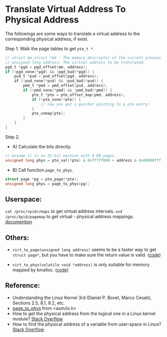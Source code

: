 # Translate Virtual Address To Physical Address

The followings are some ways to translate a virtual address to the corresponding physical address, if exist.

Step 1. Walk the page tables to get `pte_t *`.

```C
// struct mm_struct *mm : The memory descriptor of the current process.
// unsigned long address: The virtual address to be translated.
pgd_t *pgd = pgd_offset(mm, address);
if (!pgd_none(*pgd) && !pgd_bad(*pgd)) {
    pud_t *pud = pud_offset(pgd, address);
    if (!pud_none(*pud) && !pud_bad(*pud)) {
        pmd_t *pmd = pmd_offset(pud, address);
        if (!pmd_none(*pmd) && !pmd_bad(*pmd)) {
            pte_t *pte = pte_offset_map(pmd, address);
            if (!pte_none(*pte)) {
                // now you get a pointer pointing to a pte entry!
            }
            pte_unmap(pte);
        }
    }
}       
```

Step 2.

- A) Calculate the bits directly.

```C
// Assume it is on 32-bit machine with 4 KB pages.
unsigned long phys = pte_val(*pte) & 0xfffff000 + address & 0x00000fff;
```

- B) Call function `page_to_phys`.

```C
struct page *pg = pte_page(*pte);
unsigned long phys = page_to_phys(pg);
```

## Userspace:

`cat /proc/<pid>/maps` to get virtual address intervals.
`xxd /proc/$pid/pagemap` to get virtual - physical address mappings.
[documention](https://www.mjmwired.net/kernel/Documentation/vm/pagemap.txt)


## Others:

- `virt_to_page(unsigned long address)` seems to be a faster way to get `struct page*`, but you have to make sure the return value is valid. ([code](https://elixir.free-electrons.com/linux/v3.9/source/arch/x86/include/asm/page.h#L63))

- `virt_to_phys(volatile void *address)` is only suitable for memory mapped by kmalloc. ([code](https://elixir.free-electrons.com/linux/v3.9/source/arch/x86/include/asm/io.h#L111))


## Reference:
- Understanding the Linux Kernel 3rd (Daniel P. Bovet, Marco Cesati), Sections 2.5, 8.1, 9.2, etc.
- [page_to_phys](https://elixir.free-electrons.com/linux/v3.9/source/arch/x86/include/asm/io.h#L137) from <asm/io.h>
- How to get the physical address from the logical one in a Linux kernel module? [Stack Overflow](https://stackoverflow.com/questions/6252063/how-to-get-the-physical-address-from-the-logical-one-in-a-linux-kernel-module)
- How to find the physical address of a variable from user-space in Linux? [Stack Overflow](https://stackoverflow.com/questions/2440385/how-to-find-the-physical-address-of-a-variable-from-user-space-in-linux/13949855)
